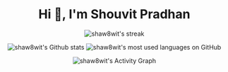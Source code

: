 <h1 align="center">Hi 👋, I'm Shouvit Pradhan</h1>

<p align="center">
  <img title="shaw8wit's github streak stats" alt="shaw8wit's streak" src="https://github-readme-streak-stats.herokuapp.com/?user=shaw8wit&theme=merko&hide_border=true"/>
</p>

<p align="center">
  <img alt="shaw8wit's Github stats" title="shaw8wit's contribution stats" src="https://github-readme-stats.vercel.app/api?username=shaw8wit&count_private=true&include_all_commits=true&show_icons=true&theme=merko&hide_border=true" />
  
  <img alt="shaw8wit's most used languages on GitHub" title="not an indicator of skill in a language" src="https://github-readme-stats.vercel.app/api/top-langs/?username=shaw8wit&langs_count=8&layout=compact&theme=merko&hide_border=true&hide=jupyter%20notebook,html" /> 
</p>

<p align="center">
  <img alt="shaw8wit's Activity Graph" src="https://activity-graph.herokuapp.com/graph?username=shaw8wit&bg_color=0a0f0b&color=b7d364&line=68b587&point=abd200&hide_border=true" />
</p>
